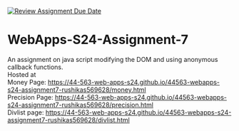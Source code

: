 [![Review Assignment Due Date](https://classroom.github.com/assets/deadline-readme-button-24ddc0f5d75046c5622901739e7c5dd533143b0c8e959d652212380cedb1ea36.svg)](https://classroom.github.com/a/cdqffI9o)
# WebApps-S24-Assignment-7
An assignment on java script modifying the DOM and using anonymous callback functions.
<br>
Hosted at 
<br>
Money Page: <https://44-563-web-apps-s24.github.io/44563-webapps-s24-assignment7-rushikas569628/money.html>
<br>
Precision Page: <https://44-563-web-apps-s24.github.io/44563-webapps-s24-assignment7-rushikas569628/precision.html>
<br>
Divlist page: <https://44-563-web-apps-s24.github.io/44563-webapps-s24-assignment7-rushikas569628/divlist.html>
